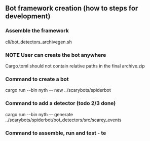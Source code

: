 ## Bot framework creation  (how to steps for development)

### Assemble the framework
cli/bot_detectors_archivegen.sh

### NOTE User can create the bot anywhere 
Cargo.toml should not contain relative paths in the final archive.zip

### Command to create a bot
cargo run --bin nyth -- new ../scarybots/spiderbot

### Command to add a detector (todo 2/3 done)
cargo run --bin nyth -- generate ../scarybots/spiderbot/bot_detectors/src/scarey_events

### Command to assemble, run and test - te 
